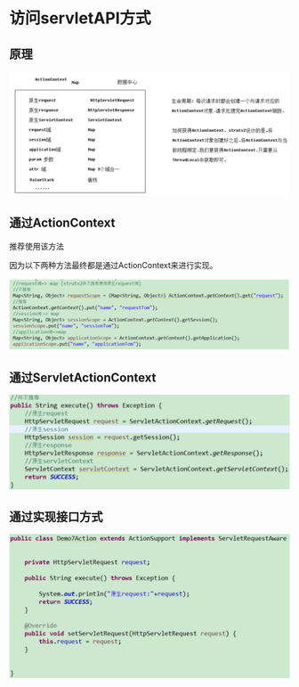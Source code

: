# 访问servletAPI方式

## 原理

![](../../.gitbook/assets/image%20%28120%29.png)

## 通过ActionContext

推荐使用该方法

因为以下两种方法最终都是通过ActionContext来进行实现。

![](../../.gitbook/assets/image%20%2885%29.png)

## 通过ServletActionContext

![](../../.gitbook/assets/image%20%2874%29.png)

## 通过实现接口方式

![](../../.gitbook/assets/image%20%2879%29.png)

